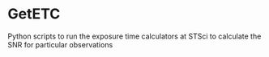 # GetETC

Python scripts to run the exposure time calculators at STSci to calculate the SNR for particular observations
